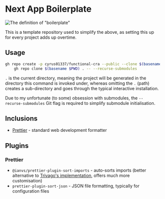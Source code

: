 # Next App Boilerplate

![The definition of "boilerplate"](https://i.imgur.com/0xEmAP6.png)

This is a template repository used to simplify the above, as setting this up for every project adds up overtime.

## Usage

```sh
gh repo create -p cyrus01337/functional-cra --public --clone $(basename $PWD) && \
    gh repo clone $(basename $PWD) . -- --recurse-submodules
```

`.` is the current directory, meaning the project will be generated in the directory this command is
invoked under, whereas omitting the `.` (path) creates a sub-directory and goes through the typical
interactive installation.

Due to my unfortunate (to some) obsession with submodules, the
`--recurse-submodules` Git flag is required to simplify submodule
initialisation.

## Inclusions

- [Prettier](https://prettier.io/) - standard web development formatter

## Plugins

### Prettier

- `@ianvs/prettier-plugin-sort-imports` - auto-sorts imports (better alternative to
  [Trivago's implementation](https://github.com/trivago/prettier-plugin-sort-imports),
  offers much more customisation)
- `prettier-plugin-sort-json` - JSON file formatting, typically for configuration files
